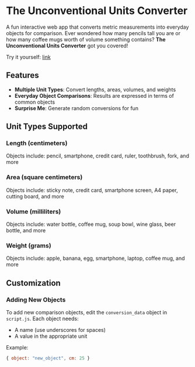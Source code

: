 # The Unconventional Units Converter

A fun interactive web app that converts metric measurements into everyday objects for comparison. Ever wondered how many pencils tall you are or how many coffee mugs worth of volume something contains? **The Unconventional Units Converter** got you covered!

Try it yourself: [link](https://xuhanyang888.github.io/the-unconventional-units-converter/)

## Features

- **Multiple Unit Types**: Convert lengths, areas, volumes, and weights
- **Everyday Object Comparisons**: Results are expressed in terms of common objects
- **Surprise Me**: Generate random conversions for fun


## Unit Types Supported

### Length (centimeters)
Objects include: pencil, smartphone, credit card, ruler, toothbrush, fork, and more

### Area (square centimeters)
Objects include: sticky note, credit card, smartphone screen, A4 paper, cutting board, and more

### Volume (milliliters)
Objects include: water bottle, coffee mug, soup bowl, wine glass, beer bottle, and more

### Weight (grams)
Objects include: apple, banana, egg, smartphone, laptop, coffee mug, and more

## Customization

### Adding New Objects

To add new comparison objects, edit the `conversion_data` object in `script.js`. Each object needs:
- A name (use underscores for spaces)
- A value in the appropriate unit

Example:
```javascript
{ object: "new_object", cm: 25 }
```

